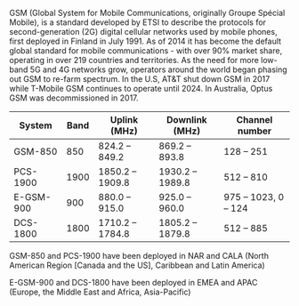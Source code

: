 GSM (Global System for Mobile Communications, originally Groupe Spécial Mobile), is a standard developed by ETSI to describe the protocols for second-generation (2G) digital cellular networks used by mobile phones, first deployed in Finland in July 1991. As of 2014 it has become the default global standard for mobile communications - with over 90% market share, operating in over 219 countries and territories. As the need for more low-band 5G and 4G networks grow, operators around the world began phasing out GSM to re-farm spectrum. In the U.S, AT&T shut down GSM in 2017 while T-Mobile GSM continues to operate until 2024. In Australia, Optus GSM was decommissioned in 2017.

| System     | Band | Uplink (MHz)       | Downlink (MHz)      | Channel number          |
|------------|------|--------------------|---------------------|-------------------------|
| GSM-850    | 850  | 824.2 – 849.2      | 869.2 – 893.8       | 128 – 251               |
| PCS-1900   | 1900 | 1850.2 – 1909.8    | 1930.2 – 1989.8     | 512 – 810               |
| E-GSM-900  | 900  | 880.0 – 915.0      | 925.0 – 960.0       | 975 – 1023, 0 – 124     |
| DCS-1800   | 1800 | 1710.2 – 1784.8    | 1805.2 – 1879.8     | 512 – 885               |


GSM-850 and PCS-1900 have been deployed in NAR and CALA (North American Region [Canada and the US], Caribbean and Latin America)

E-GSM-900 and DCS-1800 have been deployed in EMEA and APAC (Europe, the Middle East and Africa, Asia-Pacific)